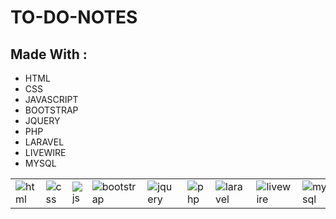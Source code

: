 <body>
    <h1>TO-DO-NOTES</h1>
    <h2>Made With :</h2>
<ul>
    <li>HTML</li>
    <li>CSS</li>
    <li>JAVASCRIPT</li>
    <li>BOOTSTRAP</li>
    <li>JQUERY</li>
    <li>PHP</li>
    <li>LARAVEL</li>
    <li>LIVEWIRE</li>
    <li>MYSQL</li>
</ul>
    <table>
        <tr>
            <td><img src="https://drive.google.com/uc?id=1zzk_friTLMLh8S0hCbIpuoUm7HampW48" alt="html"></td>
            <td><img src="https://drive.google.com/uc?id=1DxhBusBfCQYsI16K4GNK-M1kWqCd8hIM" alt="css"></td>
            <td><img src="https://drive.google.com/uc?id=1i_2utwzhNMT8gtFECOyL9VDwIBDsmd1S" alt="js"></td>
            <td><img src="https://drive.google.com/uc?id=1-cAKFsUIw8vB_T1ijrumx6Ve8jm3Bi2t" alt="bootstrap"></td>
            <td><img src="https://drive.google.com/uc?id=1_iGEH8mV2pWHrWvJaT64m9gsRRiCEVSu" alt="jquery"></td>
            <td><img src="https://drive.google.com/uc?id=1nlP1obtiLULr95mgSX9IW_S78p9TTt4Y" alt="php"></td>
            <td><img src="https://drive.google.com/uc?id=1HRo72grxPCnzD3CtQj7Oec_Nrhg_pe6f" alt="laravel"></td>
            <td><img src="https://drive.google.com/uc?id=1HRo72grxPCnzD3CtQj7Oec_Nrhg_pe6f" alt="livewire"></td>
            <td><img src="https://drive.google.com/uc?id=1HRo72grxPCnzD3CtQj7Oec_Nrhg_pe6f" alt="mysql"></td>
        </tr>
    </table>
</body>

